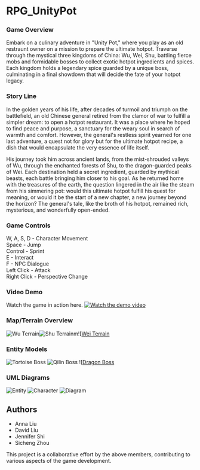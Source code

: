 # RPG_UnityPot
### Game Overview
Embark on a culinary adventure in "Unity Pot," where you play as an old restraunt owner on a mission to prepare the ultimate hotpot. Traverse through the mystical three kingdoms of China: Wu, Wei, Shu, battling fierce mobs and formidable bosses to collect exotic hotpot ingredients and spices. Each kingdom holds a legendary spice guarded by a unique boss, culminating in a final showdown that will decide the fate of your hotpot legacy.


### Story Line
In the golden years of his life, after decades of turmoil and triumph on the battlefield, an old Chinese general retired from the clamor of war to fulfill a simpler dream: to open a hotpot restaurant. It was a place where he hoped to find peace and purpose, a sanctuary for the weary soul in search of warmth and comfort. However, the general's restless spirit yearned for one last adventure, a quest not for glory but for the ultimate hotpot recipe, a dish that would encapsulate the very essence of life itself.

His journey took him across ancient lands, from the mist-shrouded valleys of Wu, through the enchanted forests of Shu, to the dragon-guarded peaks of Wei. Each destination held a secret ingredient, guarded by mythical beasts, each battle bringing him closer to his goal. As he returned home with the treasures of the earth, the question lingered in the air like the steam from his simmering pot: would this ultimate hotpot fulfill his quest for meaning, or would it be the start of a new chapter, a new journey beyond the horizon? The general's tale, like the broth of his hotpot, remained rich, mysterious, and wonderfully open-ended.

### Game Controls
W, A, S, D  - Character Movement  
Space       - Jump  
Control     - Sprint  
E           - Interact  
F           - NPC Dialogue  
Left Click  - Attack  
Right Click - Perspective Change  

### Video Demo
Watch the game in action here.
[![Watch the demo video](https://img.youtube.com/vi/DSfL-iYAR2s/0.jpg)](https://youtu.be/DSfL-iYAR2s)


### Map/Terrain Overview

![Wu Terrain](ReadMeAsset/wu.jpg)![Shu Terrainm](ReadMeAsset/shu.jpg)![[Wei Terrain](ReadMeAsset/wei.jpg)

### Entity Models
![Tortoise Boss](ReadMeAsset/tortoise_Boss.jpg)
![Qilin Boss](ReadMeAsset/qilin_Boss.jpg)
![[Dragon Boss](ReadMeAsset/dragon_Boss.jpg)

### UML Diagrams

![Entity](ReadMeAsset/EntityUML.jpg)
![Character](ReadMeAsset/CharacterUML.jpg)
![Diagram](ReadMeAsset/EntityDiagram.jpg)

## Authors

- Anna Liu
- David Liu
- Jennifer Shi
- Sicheng Zhou

This project is a collaborative effort by the above members, contributing to various aspects of the game development.
